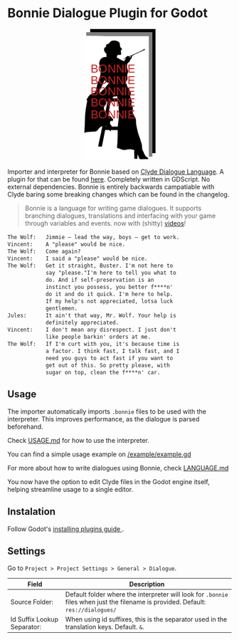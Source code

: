 # Bonnie Dialogue Plugin for Godot

<p align="center"><img src="icon.png" alt=/></p>

Importer and interpreter for Bonnie based on [Clyde Dialogue Language](https://github.com/viniciusgerevini/clyde). A plugin for that can be found [here](https://github.com/viniciusgerevini/godot-clyde-dialogue). Completely written in GDScript. No external dependencies. Bonnie is entirely backwards campatiable with Clyde baring some breaking changes which can be found in the changelog. 

> Bonnie is a language for writing game dialogues. It supports branching dialogues, translations and interfacing with your game through variables and events. now with (shitty) [videos](https://www.youtube.com/playlist?list=PL5jCxg8GFqU4noTnHmy_O1lISN8bFMK8Z)!

```
The Wolf:   Jimmie – lead the way, boys – get to work.
Vincent:    A "please" would be nice.
The Wolf:   Come again?
Vincent:    I said a "please" would be nice.
The Wolf:   Get it straight, Buster. I'm not here to
            say "please."I'm here to tell you what to
            do. And if self-preservation is an
            instinct you possess, you better f****n'
            do it and do it quick. I'm here to help.
            If my help's not appreciated, lotsa luck
            gentlemen.
Jules:      It ain't that way, Mr. Wolf. Your help is
            definitely appreciated.
Vincent:    I don't mean any disrespect. I just don't
            like people barkin' orders at me.
The Wolf:   If I'm curt with you, it's because time is
            a factor. I think fast, I talk fast, and I
            need you guys to act fast if you want to
            get out of this. So pretty please, with
            sugar on top, clean the f****n' car.
```

## Usage

The importer automatically imports `.bonnie` files to be used with the interpreter. This improves performance, as the dialogue is parsed beforehand.

Check [USAGE.md](./USAGE.md) for how to use the interpreter.

You can find a simple usage example on [/example/example.gd](./example/example.gd)

For more about how to write dialogues using Bonnie, check [LANGUAGE.md](https://github.com/PaganSeaWitch/Super-Clyde-Godot-Plugin/blob/master/LANGUAGE.md)

You now have the option to edit Clyde files in the Godot engine itself, helping streamline usage to a single editor. 

## Instalation

Follow Godot's [ installing plugins guide ]( https://docs.godotengine.org/en/stable/tutorials/plugins/editor/installing_plugins.html).


## Settings

Go to `Project > Project Settings > General > Dialogue`.

| Field                   | Description |
| ----------------------- | ----------- |
| Source Folder: | Default folder where the interpreter will look for `.bonnie` files when just the filename is provided. Default: `res://dialogues/` |
| Id Suffix Lookup Separator: | When using id suffixes, this is the separator used in the translation keys. Default. `&`.|
